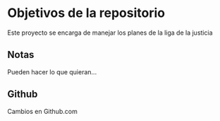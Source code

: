 # Objetivos de la repositorio

Este proyecto se encarga de manejar los planes de la liga de la justicia


## Notas
Pueden hacer lo que quieran...

## Github
Cambios en Github.com
